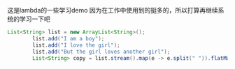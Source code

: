 这是lambda的一些学习demo
因为在工作中使用到的挺多的，所以打算再继续系统的学习一下吧

```java
List<String> list = new ArrayList<String>();
		list.add("I am a boy");
		list.add("I love the girl");
		list.add("But the girl loves another girl");
		List<String> copy = list.stream().map(e -> e.split(" ")).flatMap(Arrays::stream).distinct().collect(Collectors.toList());
```
